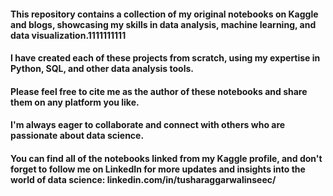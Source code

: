 #### This repository contains a collection of my original notebooks on Kaggle and blogs, showcasing my skills in data analysis, machine learning, and data visualization.1111111111

#### I have created each of these projects from scratch, using my expertise in Python, SQL, and other data analysis tools.

#### Please feel free to cite me as the author of these notebooks and share them on any platform you like. 
#### I'm always eager to collaborate and connect with others who are passionate about data science. 
#### You can find all of the notebooks linked from my Kaggle profile, and don't forget to follow me on LinkedIn for more updates and insights into the world of data science: linkedin.com/in/tusharaggarwalinseec/
